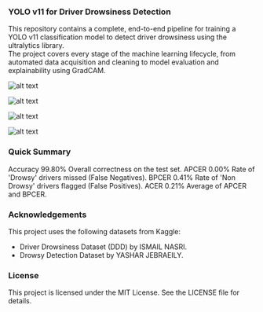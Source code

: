### YOLO v11 for Driver Drowsiness Detection
This repository contains a complete, end-to-end pipeline for training a YOLO v11 classification model to detect driver drowsiness using the ultralytics library.  
The project covers every stage of the machine learning lifecycle, from automated data acquisition and cleaning to model evaluation and explainability using GradCAM.

![alt text](https://img.shields.io/badge/Python-3.10-blue.svg)


![alt text](https://img.shields.io/badge/Framework-PyTorch-orange.svg)


![alt text](https://img.shields.io/badge/License-MIT-green.svg)


![alt text](https://img.shields.io/badge/Data-Kaggle-blue.svg)


### Quick Summary
Accuracy	99.80%	Overall correctness on the test set.
APCER	0.00%	Rate of 'Drowsy' drivers missed (False Negatives).
BPCER	0.41%	Rate of 'Non Drowsy' drivers flagged (False Positives).
ACER	0.21%	Average of APCER and BPCER.

### Acknowledgements

This project uses the following datasets from Kaggle:
- Driver Drowsiness Dataset (DDD) by ISMAIL NASRI.
- Drowsy Detection Dataset by YASHAR JEBRAEILY.

### License
This project is licensed under the MIT License. See the LICENSE file for details.

